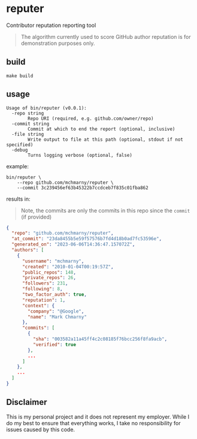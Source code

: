 # reputer

Contributor reputation reporting tool

> The algorithm currently used to score GitHub author reputation is for demonstration purposes only. 

## build

```shell
make build
```

## usage 

```shell
Usage of bin/reputer (v0.0.1):
  -repo string
    	Repo URI (required, e.g. github.com/owner/repo)
  -commit string
    	Commit at which to end the report (optional, inclusive)
  -file string
    	Write output to file at this path (optional, stdout if not specified)
  -debug
    	Turns logging verbose (optional, false)
```

example: 

```shell
bin/reputer \
    --repo github.com/mchmarny/reputer \
    --commit 3c239456ef63b45322b7ccdceb7f835c01fba862
```

results in: 

> Note, the commits are only the commits in this repo since the `commit` (if provided)

```json
{
  "repo": "github.com/mchmarny/reputer",
  "at_commit": "23da8455b5e59f57576b7fd4d18b0ad7fc53596e",
  "generated_on": "2023-06-06T14:36:47.157072Z",
  "authors": [
    {
      "username": "mchmarny",
      "created": "2010-01-04T00:19:57Z",
      "public_repos": 148,
      "private_repos": 26,
      "followers": 231,
      "following": 8,
      "two_factor_auth": true,
      "reputation": 1,
      "context": {
        "company": "@Google",
        "name": "Mark Chmarny"
      },
      "commits": [
        {
          "sha": "003582a11a45ff4c2c08185f76bcc256f8fa9acb",
          "verified": true
        },
        ...
      ]
    },
    ...
  ]
}
```

## Disclaimer

This is my personal project and it does not represent my employer. While I do my best to ensure that everything works, I take no responsibility for issues caused by this code.

